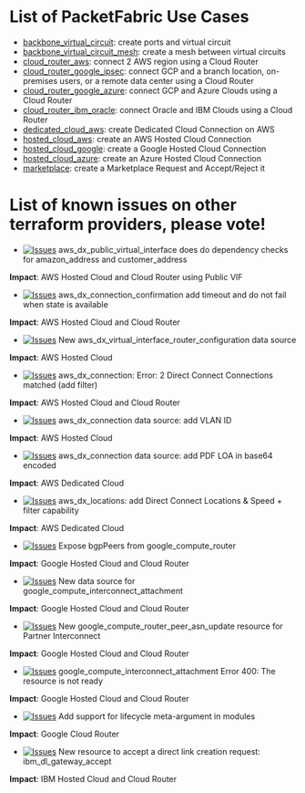 # List of PacketFabric Use Cases

- [backbone_virtual_circuit](./backbone_virtual_circuit): create ports and virtual circuit
- [backbone_virtual_circuit_mesh](./backbone_virtual_circuit_mesh): create a mesh between virtual circuits
- [cloud_router_aws](./cloud_router_aws): connect 2 AWS region using a Cloud Router
- [cloud_router_google_ipsec](./cloud_router_google_ipsec): connect GCP and a branch location, on-premises users, or a remote data center using a Cloud Router
- [cloud_router_google_azure](./cloud_router_google_azure): connect GCP and Azure Clouds using a Cloud Router
- [cloud_router_ibm_oracle](./cloud_router_ibm_oracle): connect Oracle and IBM Clouds using a Cloud Router
- [dedicated_cloud_aws](./dedicated_cloud_aws): create Dedicated Cloud Connection on AWS
- [hosted_cloud_aws](./hosted_cloud_aws): create an AWS Hosted Cloud Connection
- [hosted_cloud_google](./hosted_cloud_google): create a Google Hosted Cloud Connection
- [hosted_cloud_azure](./hosted_cloud_azure): create an Azure Hosted Cloud Connection
- [marketplace](./marketplace): create a Marketplace Request and Accept/Reject it

# List of known issues on other terraform providers, please vote!

- [![Issues](https://img.shields.io/github/issues/detail/state/hashicorp/terraform-provider-aws/25989)](https://github.com/hashicorp/terraform-provider-aws/issues/25989) aws_dx_public_virtual_interface does do dependency checks for amazon_address and customer_address

**Impact**: AWS Hosted Cloud and Cloud Router using Public VIF

- [![Issues](https://img.shields.io/github/issues/detail/state/hashicorp/terraform-provider-aws/26335)](https://github.com/hashicorp/terraform-provider-aws/issues/26335) aws_dx_connection_confirmation add timeout and do not fail when state is available 

**Impact**: AWS Hosted Cloud and Cloud Router

- [![Issues](https://img.shields.io/github/issues/detail/state/hashicorp/terraform-provider-aws/26432)](https://github.com/hashicorp/terraform-provider-aws/issues/26432) New aws_dx_virtual_interface_router_configuration data source

**Impact**: AWS Hosted Cloud

- [![Issues](https://img.shields.io/github/issues/detail/state/hashicorp/terraform-provider-aws/26919)](https://github.com/hashicorp/terraform-provider-aws/issues/26919) aws_dx_connection: Error: 2 Direct Connect Connections matched (add filter)

**Impact**: AWS Hosted Cloud and Cloud Router

- [![Issues](https://img.shields.io/github/issues/detail/state/hashicorp/terraform-provider-aws/26461)](https://github.com/hashicorp/terraform-provider-aws/issues/26461) aws_dx_connection data source: add VLAN ID

**Impact**: AWS Hosted Cloud

- [![Issues](https://img.shields.io/github/issues/detail/state/hashicorp/terraform-provider-aws/26436)](https://github.com/hashicorp/terraform-provider-aws/issues/26436) aws_dx_connection data source: add PDF LOA in base64 encoded

**Impact**: AWS Dedicated Cloud

- [![Issues](https://img.shields.io/github/issues/detail/state/hashicorp/terraform-provider-aws/26438)](https://github.com/hashicorp/terraform-provider-aws/issues/26438) aws_dx_locations: add Direct Connect Locations & Speed + filter capability

**Impact**: AWS Dedicated Cloud

- [![Issues](https://img.shields.io/github/issues/detail/state/hashicorp/terraform-provider-google/11458)](https://github.com/hashicorp/terraform-provider-google/issues/11458) Expose bgpPeers from google_compute_router

**Impact**: Google Hosted Cloud and Cloud Router

- [![Issues](https://img.shields.io/github/issues/detail/state/hashicorp/terraform-provider-google/12624)](https://github.com/hashicorp/terraform-provider-google/issues/12624) New data source for google_compute_interconnect_attachment 

**Impact**: Google Hosted Cloud and Cloud Router

- [![Issues](https://img.shields.io/github/issues/detail/state/hashicorp/terraform-provider-google/12630)](https://github.com/hashicorp/terraform-provider-google/issues/12630) New google_compute_router_peer_asn_update resource for Partner Interconnect

**Impact**: Google Hosted Cloud and Cloud Router

- [![Issues](https://img.shields.io/github/issues/detail/state/hashicorp/terraform-provider-google/12631)](https://github.com/hashicorp/terraform-provider-google/issues/12631) google_compute_interconnect_attachment  Error 400: The resource is not ready

**Impact**: Google Hosted Cloud and Cloud Router

- [![Issues](https://img.shields.io/github/issues/detail/state/hashicorp/terraform/27360)](https://github.com/hashicorp/terraform/issues/27360) Add support for lifecycle meta-argument in modules

**Impact**: Google Cloud Router

- [![Issues](https://img.shields.io/github/issues/detail/state/IBM-Cloud/terraform-provider-ibm/3978)](https://github.com/IBM-Cloud/terraform-provider-ibm/issues/3978) New resource to accept a direct link creation request: ibm_dl_gateway_accept

**Impact**: IBM Hosted Cloud and Cloud Router
